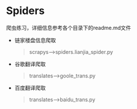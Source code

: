 # Spiders
爬虫练习，详细信息参考各个目录下的readme.md文件


- 链家楼盘信息爬取

    >scrapys-->spiders.lianjia_spider.py

- 谷歌翻译爬取

    >translates-->goole_trans.py
    
- 百度翻译爬取
    >translates-->baidu_trans.py
    
  
